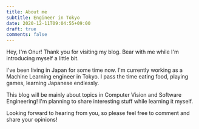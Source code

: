```yaml
---
title: About me
subtitle: Engineer in Tokyo
date: 2020-12-11T09:04:55+09:00
draft: true
comments: false
---
```


Hey, I'm Onur! Thank you for visiting my blog. Bear with me while I'm introducing myself a little bit.

I've been living in Japan for some time now. I'm currently working as a Machine Learning engineer in Tokyo. 
I pass the time eating food, playing games, learning Japanese endlessly.

This blog will be mainly about topics in Computer Vision and Software Engineering! 
I'm planning to share interesting stuff while learning it myself.

Looking forward to hearing from you, so please feel free to comment and share your opinions! 